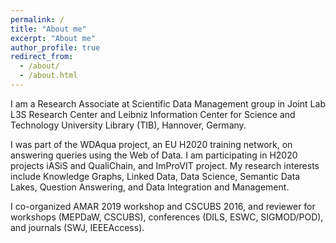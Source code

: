 ```yaml
---
permalink: /
title: "About me"
excerpt: "About me"
author_profile: true
redirect_from: 
  - /about/
  - /about.html
---
```


I am a Research Associate at Scientific Data Management group in Joint Lab L3S Research Center and Leibniz Information Center for Science and Technology University Library (TIB), Hannover, Germany. 

I was part of the WDAqua project, an EU H2020 training network, on answering queries using the Web of Data. I am participating in H2020 projects iASiS and QualiChain, and ImProVIT project. My research interests include Knowledge Graphs, Linked Data, Data Science, Semantic Data Lakes, Question Answering, and Data Integration and Management.  

I co-organized AMAR 2019 workshop and CSCUBS 2016, and reviewer for workshops (MEPDaW, CSCUBS), conferences (DILS, ESWC, SIGMOD/POD), and journals (SWJ, IEEEAccess).
